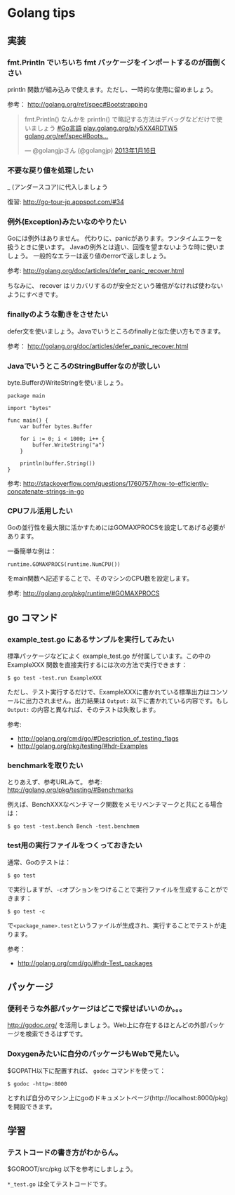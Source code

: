 # Golang tips

## 実装

### fmt.Println でいちいち fmt パッケージをインポートするのが面倒くさい

println 関数が組み込みで使えます。ただし、一時的な使用に留めましょう。

参考： http://golang.org/ref/spec#Bootstrapping

<blockquote class="twitter-tweet" lang="ja"><p>fmt.Println() なんかを println() で略記する方法はデバッグなどだけで使いましょう <a href="https://twitter.com/search/%23Go言語">#Go言語</a> <a href="http://t.co/yYbHLbtk" title="http://play.golang.org/p/y5XX4RDTW5">play.golang.org/p/y5XX4RDTW5</a> <a href="http://t.co/dUxtmL0I" title="http://golang.org/ref/spec#Bootstrapping">golang.org/ref/spec#Boots…</a></p>&mdash; @golangjpさん (@golangjp) <a href="https://twitter.com/golangjp/status/291473554514509825">2013年1月16日</a></blockquote>
<script async src="//platform.twitter.com/widgets.js" charset="utf-8"></script>

### 不要な戻り値を処理したい　

_ (アンダースコア)に代入しましょう

復習: http://go-tour-jp.appspot.com/#34 

### 例外(Exception)みたいなのやりたい

Goには例外はありません。
代わりに、panicがあります。ランタイムエラーを扱うときに使います。
Javaの例外とは違い、回復を望まないような時に使いましょう。
一般的なエラーは返り値のerrorで返しましょう。

参考: http://golang.org/doc/articles/defer_panic_recover.html

ちなみに、 recover はリカバリするのが安全だという確信がなければ使わないようにすべきです。

### finallyのような動きをさせたい

defer文を使いましょう。Javaでいうところのfinallyと似た使い方もできます。

参考： http://golang.org/doc/articles/defer_panic_recover.html

### JavaでいうところのStringBufferなのが欲しい

byte.BufferのWriteStringを使いましょう。

    package main
    
    import "bytes"
    
    func main() {
        var buffer bytes.Buffer
    
        for i := 0; i < 1000; i++ {
            buffer.WriteString("a")
        }
    
        println(buffer.String())
    }

参考: http://stackoverflow.com/questions/1760757/how-to-efficiently-concatenate-strings-in-go


### CPUフル活用したい

Goの並行性を最大限に活かすためにはGOMAXPROCSを設定してあげる必要があります。

一番簡単な例は：

    runtime.GOMAXPROCS(runtime.NumCPU())

をmain関数へ記述することで、そのマシンのCPU数を設定します。

参考: http://golang.org/pkg/runtime/#GOMAXPROCS


## go コマンド

### example_test.go にあるサンプルを実行してみたい

標準パッケージなどによく  example_test.go が付属しています。この中の ExampleXXX 関数を直接実行するには次の方法で実行できます：

    $ go test -test.run ExampleXXX

ただし、テスト実行するだけで、ExampleXXXに書かれている標準出力はコンソールに出力されません。出力結果は `Output:` 以下に書かれている内容です。もし `Output:` の内容と異なれば、そのテストは失敗します。

参考:

* http://golang.org/cmd/go/#Description_of_testing_flags
* http://golang.org/pkg/testing/#hdr-Examples

### benchmarkを取りたい

とりあえず、参考URLみて。 
参考: http://golang.org/pkg/testing/#Benchmarks

例えば、BenchXXXなベンチマーク関数をメモリベンチマークと共にとる場合は：

    $ go test -test.bench Bench -test.benchmem

### test用の実行ファイルをつくっておきたい

通常、Goのテストは：

    $ go test

で実行しますが、`-c`オプションをつけることで実行ファイルを生成することができます：

    $ go test -c

で`<package_name>.test`というファイルが生成され、実行することでテストが走ります。

参考：

* http://golang.org/cmd/go/#hdr-Test_packages

## パッケージ

### 便利そうな外部パッケージはどこで探せばいいのか。。。

http://godoc.org/ を活用しましょう。Web上に存在するほとんどの外部パッケージを検索できるはずです。


### Doxygenみたいに自分のパッケージもWebで見たい。

$GOPATH以下に配置すれば、 `godoc` コマンドを使って：

    $ godoc -http=:8000

とすれば自分のマシン上にgoのドキュメントページ(http://localhost:8000/pkg)を開設できます。

## 学習

### テストコードの書き方がわからん。

$GOROOT/src/pkg 以下を参考にしましょう。

`*_test.go` は全てテストコードです。
